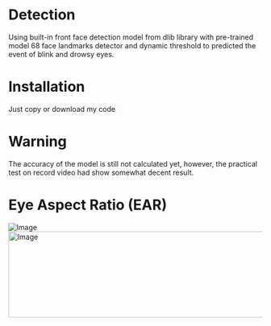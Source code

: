 # Detection
Using built-in front face detection model from dlib library with pre-trained model 68 face landmarks detector and dynamic threshold to predicted the event of blink and drowsy eyes.
# Installation
Just copy or download my code
# Warning
The accuracy of the model is still not calculated yet, however, the practical test on record video had show somewhat decent result.
# Eye Aspect Ratio (EAR)
![Image](https://github.com/user-attachments/assets/ae5b5bb8-ede7-427e-b07d-6439b5730994)
<img width="783" height="171" alt="Image" src="https://github.com/user-attachments/assets/25c0dd26-f40a-4cd7-8802-40f534a3dc58" />
